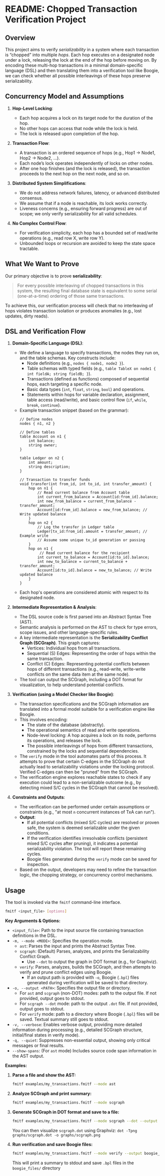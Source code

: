 # README: Chopped Transaction Verification Project

## Overview
This project aims to verify *serializability* in a system where each transaction is “chopped” into multiple *hops*. Each hop executes on a designated node under a lock, releasing the lock at the end of the hop before moving on. By encoding these multi-hop transactions in a minimal domain-specific language (DSL) and then translating them into a verification tool like Boogie, we can check whether all possible interleavings of these hops preserve serializability.

## Concurrency Model and Assumptions
1. **Hop-Level Locking**:  
   - Each hop acquires a lock on its target node for the duration of the hop.  
   - No other hops can access that node while the lock is held.  
   - The lock is released upon completion of the hop.

2. **Transaction Flow**:  
   - A transaction is an ordered sequence of hops (e.g., Hop1 → Node1, Hop2 → Node2, …).  
   - Each node’s lock operates independently of locks on other nodes.  
   - After one hop finishes (and the lock is released), the transaction proceeds to the next hop on the next node, and so on.

3. **Distributed System Simplifications**:
   - We do not address network failures, latency, or advanced distributed consensus.  
   - We assume that if a node is reachable, its lock works correctly.  
   - Liveness concerns (e.g., ensuring forward progress) are out of scope; we only verify serializability for all valid schedules.

4. **No Complex Control Flow**:  
   - For verification simplicity, each hop has a bounded set of read/write operations (e.g., read row X, write row Y).  
   - Unbounded loops or recursion are avoided to keep the state space tractable.

## What We Want to Prove
Our primary objective is to prove **serializability**:  
> For every possible interleaving of chopped transactions in this system, the resulting final database state is equivalent to some serial (one-at-a-time) ordering of those same transactions.

To achieve this, our verification process will check that no interleaving of hops violates transaction isolation or produces anomalies (e.g., lost updates, dirty reads).

## DSL and Verification Flow
1.  **Domain-Specific Language (DSL)**:
    *   We define a language to specify transactions, the nodes they run on, and the table schemas. Key constructs include:
        *   Node definitions (e.g., `nodes { node1, node2 }`).
        *   Table schemas with typed fields (e.g., `table TableX on node1 { int fieldA; string fieldB; }`).
        *   Transactions (defined as functions) composed of sequential hops, each targeting a specific node.
        *   Basic data types (`int`, `float`, `string`, `bool`) and operations.
        *   Statements within hops for variable declaration, assignment, table access (read/write), and basic control flow (`if`, `while`, `break`, `continue`).
    *   Example transaction snippet (based on the grammar):
        ```fmitf
        // Define nodes
        nodes { n1, n2 }

        // Define tables
        table Account on n1 {
            int balance;
            string owner;
        }

        table Ledger on n2 {
            int amount;
            string description;
        }

        // Transaction to transfer funds
        void transfer(int from_id, int to_id, int transfer_amount) {
            hop on n1 {
                // Read current balance from Account table
                int current_from_balance = Account[id:from_id].balance;
                int new_from_balance = current_from_balance - transfer_amount;
                Account[id:from_id].balance = new_from_balance; // Write updated balance
            }
            hop on n2 {
                // Log the transfer in Ledger table
                Ledger[tx_id:from_id].amount = transfer_amount; // Example write
                // Assume some unique tx_id generation or passing
            }
            hop on n1 {
                 // Read current balance for the recipient
                int current_to_balance = Account[id:to_id].balance;
                int new_to_balance = current_to_balance + transfer_amount;
                Account[id:to_id].balance = new_to_balance; // Write updated balance
            }
        }
        ```
    *   Each hop's operations are considered atomic with respect to its designated node.

2.  **Intermediate Representation & Analysis**:
    *   The DSL source code is first parsed into an Abstract Syntax Tree (AST).
    *   Semantic analysis is performed on the AST to check for type errors, scope issues, and other language-specific rules.
    *   A key intermediate representation is the **Serializability Conflict Graph (SCGraph)**. This graph captures:
        *   Vertices: Individual hops from all transactions.
        *   Sequential (S) Edges: Representing the order of hops within the same transaction.
        *   Conflict (C) Edges: Representing potential conflicts between hops of different transactions (e.g., read-write, write-write conflicts on the same data item at the same node).
    *   The tool can output the SCGraph, including a DOT format for visualization, to help understand potential conflicts.

3.  **Verification (using a Model Checker like Boogie)**:
    *   The transaction specifications and the SCGraph information are translated into a formal model suitable for a verification engine like Boogie.
    *   This involves encoding:
        *   The state of the database (abstractly).
        *   The operational semantics of read and write operations.
        *   Node-level locking: A hop acquires a lock on its node, performs its operations, and releases the lock.
        *   The possible interleavings of hops from different transactions, constrained by the locks and sequential dependencies.
    *   The `verify` mode in the tool automates parts of this process. It attempts to prove that certain C-edges in the SCGraph do not actually lead to serializability violations under the locking protocol. Verified C-edges can then be "pruned" from the SCGraph.
    *   The verification engine explores reachable states to check if any execution could lead to a non-serializable outcome (e.g., by detecting mixed S/C cycles in the SCGraph that cannot be resolved).

4.  **Constraints and Outputs**:
    *   The verification can be performed under certain assumptions or constraints (e.g., "at most `n` concurrent instances of TxA can run").
    *   **Output**:
        *   If all potential conflicts (mixed S/C cycles) are resolved or proven safe, the system is deemed serializable under the given conditions.
        *   If the verification identifies irresolvable conflicts (persistent mixed S/C cycles after pruning), it indicates a potential serializability violation. The tool will report these remaining cycles.
        *   Boogie files generated during the `verify` mode can be saved for inspection.
    *   Based on the output, developers may need to refine the transaction logic, the chopping strategy, or concurrency control mechanisms.

## Usage
The tool is invoked via the `fmitf` command-line interface.

```bash
fmitf <input_file> [options]
```

**Key Arguments & Options:**

*   `<input_file>`: Path to the input source file containing transaction definitions in the DSL.
*   `-m, --mode <MODE>`: Specifies the operation mode.
    *   `ast`: Parses the input and prints the Abstract Syntax Tree.
    *   `scgraph`: (Default) Parses, analyzes, and prints the Serializability Conflict Graph.
        *   Use `--dot` to output the graph in DOT format (e.g., for Graphviz).
    *   `verify`: Parses, analyzes, builds the SCGraph, and then attempts to verify and prune conflict edges using Boogie.
        *   If an output path is provided with `-o`, Boogie (`.bpl`) files generated during verification will be saved to that directory.
*   `-o, --output <PATH>`: Specifies the output file or directory.
    *   For `ast` and `scgraph` (non-DOT) modes: path to the output file. If not provided, output goes to stdout.
    *   For `scgraph --dot` mode: path to the output `.dot` file. If not provided, output goes to stdout.
    *   For `verify` mode: path to a directory where Boogie (`.bpl`) files will be saved. Textual summary still goes to stdout.
*   `-v, --verbose`: Enables verbose output, providing more detailed information during processing (e.g., detailed SCGraph structure, initial/final states in verify mode).
*   `-q, --quiet`: Suppresses non-essential output, showing only critical messages or final results.
*   `--show-spans`: (For `ast` mode) Includes source code span information in the AST output.

**Examples:**

1.  **Parse a file and show the AST:**
    ```bash
    fmitf examples/my_transactions.fmitf --mode ast
    ```

2.  **Analyze SCGraph and print summary:**
    ```bash
    fmitf examples/my_transactions.fmitf --mode scgraph
    ```

3.  **Generate SCGraph in DOT format and save to a file:**
    ```bash
    fmitf examples/my_transactions.fmitf --mode scgraph --dot --output graphs/scgraph.dot
    ```
    You can then visualize `scgraph.dot` using Graphviz: `dot -Tpng graphs/scgraph.dot -o graphs/scgraph.png`

4.  **Run verification and save Boogie files:**
    ```bash
    fmitf examples/my_transactions.fmitf --mode verify --output boogie_files/ --verbose
    ```
    This will print a summary to stdout and save `.bpl` files in the `boogie_files/` directory
